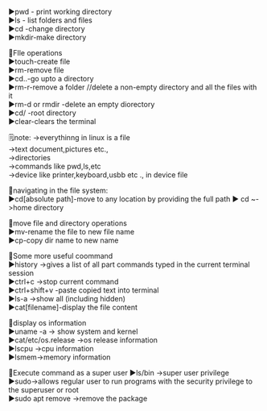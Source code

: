 ▶️pwd  - print working directory   
▶️ls - list folders and files   
▶️cd -change directory  
▶️mkdir-make directory  


🚀FIle operations  
▶️touch-create file   
▶️rm-remove file   
▶️cd..-go upto a directory   
▶️rm-r-remove a folder  //delete a non-empty directory and all the files with it  
▶️rm-d or rmdir -delete an empty diorectory  
▶️cd/ -root directory  
▶️clear-clears the terminal

🗒️note: 
->everythinng in linux is a file  
->text document,pictures etc.,  
->directories  
->commands like pwd,ls,etc  
->device like printer,keyboard,usbb etc ., in device file  

🚀navigating in the file system:  
▶️cd[absolute path]-move to any location by providing the full path
▶️ cd ~->home directory    

🚀move file and directory operations  
▶️mv-rename the file to new file name  
▶️cp-copy dir name to new name  

🚀Some more useful coommand   
▶️history ->gives a list of all part commands typed in the current terminal session  
▶️ctrl+c ->stop current command  
▶️ctrl+shift+v -paste copied text into terminal   
▶️ls-a ->show all (including hidden)  
▶️cat[filename]-display the file content  

🚀display os information  
▶️uname -a -> show system and kernel  
▶️cat/etc/os.release ->os release information  
▶️lscpu ->cpu information  
▶️lsmem->memory information  

🚀Execute command as a super user 
▶️ls/bin  ->super user privilege  
▶️sudo->allows regular user to run programs with the security privilege to the superuser or root  
▶️sudo apt remove ->remove the package   
